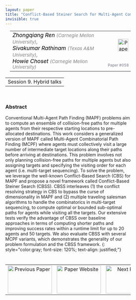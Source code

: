 ```yaml
---
layout: paper
title: "Conflict-Based Steiner Search for Multi-Agent Combinatorial Path Finding"
invisible: true
---
```

<head>
<style>
* {
  box-sizing: border-box;
}

#myInput {
  background-position: 10px 10px;
  background-repeat: no-repeat;
  width: 100%;
  font-size: 100%;
  padding: 12px 20px 12px 40px;
  border: 1px solid #ddd;
  margin-bottom: 12px;
}

#myTable, #myTableA {
  border-collapse: collapse;
  width: 100%;
  border: 1px solid #ddd;
  font-size: 100%;
}

#myTable th, #myTable td, #myTableA th, #myTableA td {
  text-align: left;
  padding: 12px;
}

#myTable tr, #myTableA tr {
  border-bottom: 1px solid #ddd;
}

#myTable tr.header, #myTable tr:hover, #myTableA tr.header, #myTableA tr:hover {
  background-color: #f1f1f1;
}


#eventcounter1 a {
    font-size: 12px;
    color: #ffffff;
    display: block;
}

#eventcounter1 a:hover {
    text-decoration: none;
}

#eventcounter2 a {
    font-size: 12px;
    color: #ffffff;
    display: block;
}

#eventcounter2 a:hover {
    text-decoration: none;
}

</style>
</head>

<table width = "95%" style="padding-left: 15px; margin-left: auto; margin-right: 10px;">
<tr><td style = "vertical-align: top; padding-right: 25px;" rowspan="2">
<span style="color:black; font-size: 110%;"><i>
Zhongqiang Ren <span style="color:gray; font-size: 85%">(Carnegie Mellon University)</span><span style="color:gray; font-size: 100%">,</span><br>
Sivakumar Rathinam <span style="color:gray; font-size: 85%">(Texas A&M University)</span><span style="color:gray; font-size: 100%">,</span><br>
Howie Choset <span style="color:gray; font-size: 85%">(Carnegie Mellon University)</span>
</i></span>
</td>

<td style="text-align: right;"><a href="http://www.roboticsproceedings.org/rss18/p058.pdf"><img src="{{ site.baseurl }}/images/paper_link.png" alt="Paper Website" width = "33"  height = "40"/></a><br></td>
</tr>
<tr>
<td style="color:#777789; text-align:right; font-size: 75%; margin-right:10px;">Paper&nbsp;#058</td>
</tr>
</table>

<table width="80%" style="margin-top: 20px; margin-left: auto; margin-right: auto;">
  <tr>
    <td style="text-align:center;">Session 9. Hybrid talks</td>
  </tr>
</table>
<br>


### Abstract
Conventional Multi-Agent Path Finding (MAPF) problems aim to compute an ensemble of collision-free paths for multiple agents from their respective starting locations to pre-allocated destinations. This work considers a generalized version of MAPF called Multi-Agent Combinatorial Path Finding (MCPF) where agents must collectively visit a large number of intermediate target locations along their paths before arriving at destinations. This problem involves not only planning collision-free paths for multiple agents but also assigning targets and specifying the visiting order for each agent (i.e. multi-target sequencing). To solve the problem, we leverage the well-known Conflict-Based Search (CBS) for MAPF and propose a novel framework called Conflict-Based Steiner Search (CBSS). CBSS interleaves (1) the conflict resolving strategy in CBS to bypass the curse of dimensionality in MAPF and (2) multiple traveling salesman algorithms to handle the combinatorics in multi-target sequencing, to compute optimal or bounded sub-optimal paths for agents while visiting all the targets. Our extensive tests verify the advantage of CBSS over baseline approaches in terms of computing shorter paths and improving success rates within a runtime limit for up to 20 agents and 50 targets. We also evaluate CBSS with several MCPF variants, which demonstrates the generality of our problem formulation and the CBSS framework.
{: style="color:gray; font-size: 120%; text-align: justified;"}


<table width="100%" style="margin-top:40px;">
<tr>
    <td style="width: 30%; text-align: center;"><a href="{{ site.baseurl }}/program/papers/057/">
<img src="{{ site.baseurl }}/images/previous_paper_icon.png"
       alt="Previous Paper" width = "142"  height = "90"/> 
</a> </td>
<td style="text-align: center;"><a href="{{ site.baseurl }}/program/papers">
<img src="{{ site.baseurl }}/images/overview_icon.png"
       alt="Paper Website" width = "142"  height = "90"/> 
</a> </td>
    <td style="width: 30%; text-align: center;"><a href="{{ site.baseurl }}/program/papers/059/">
    <img src="{{ site.baseurl }}/images/next_paper_icon.png"
        alt="Next Paper" width = "142"  height = "90"/>
    </a></td>
</tr>
</table>
